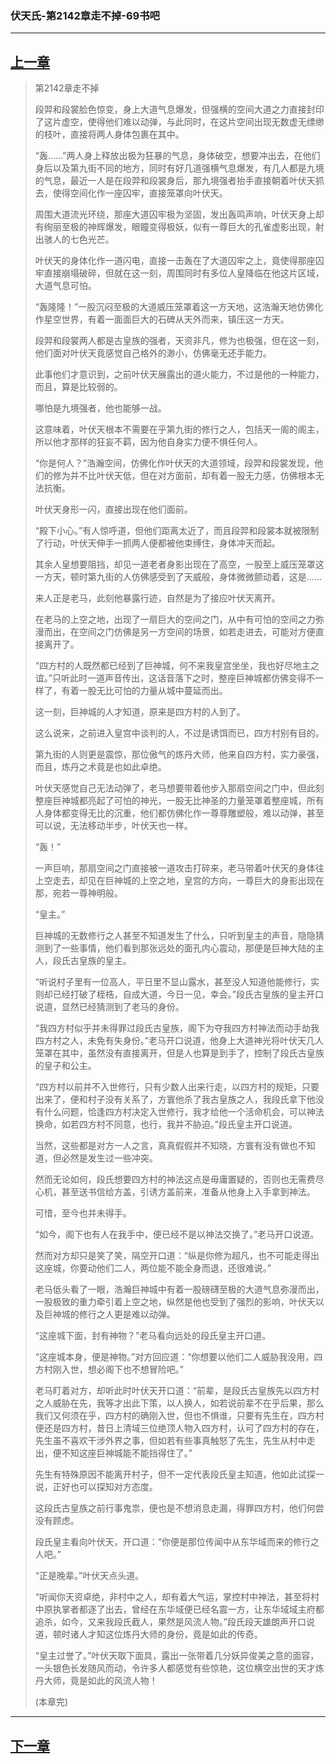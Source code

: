 ### 伏天氏-第2142章走不掉-69书吧

--------
[上一章](./5592d20be9261e3df6acb93f97b32265.md)
--------


>
>
>
>第2142章走不掉
>
>段羿和段裳脸色惊变，身上大道气息爆发，但强横的空间大道之力直接封印了这片虚空，使得他们难以动弹，与此同时，在这片空间出现无数虚无缥缈的枝叶，直接将两人身体包裹在其中。
>
>“轰……”两人身上释放出极为狂暴的气息，身体破空，想要冲出去，在他们身后以及第九街不同的地方，同时有好几道强横气息爆发，有几人都是九境的气息，最近一人是在段羿和段裳身后，那九境强者抬手直接朝着叶伏天抓去，使得空间化作一座囚牢，直接笼罩向叶伏天。
>
>周围大道流光环绕，那座大道囚牢极为坚固，发出轰鸣声响，叶伏天身上却有绚丽至极的神辉爆发，眼瞳变得极妖，似有一尊巨大的孔雀虚影出现，射出骇人的七色光芒。
>
>叶伏天的身体化作一道闪电，直接一击轰在了大道囚牢之上，竟使得那座囚牢直接崩塌破碎，但就在这一刻，周围同时有多位人皇降临在他这片区域，大道气息可怕。
>
>“轰隆隆！”一股沉闷至极的大道威压笼罩着这一方天地，这浩瀚天地仿佛化作星空世界，有着一面面巨大的石碑从天外而来，镇压这一方天。
>
>段羿和段裳两人都是古皇族的强者，天资非凡，修为也极强，但在这一刻，他们面对叶伏天竟感觉自己格外的渺小，仿佛毫无还手能力。
>
>此事他们才意识到，之前叶伏天展露出的道火能力，不过是他的一种能力，而且，算是比较弱的。
>
>哪怕是九境强者，他也能够一战。
>
>这意味着，叶伏天根本不需要在乎第九街的修行之人，包括天一阁的阁主，所以他才那样的狂妄不羁，因为他自身实力便不惧任何人。
>
>“你是何人？”浩瀚空间，仿佛化作叶伏天的大道领域，段羿和段裳发现，他们的修为并不比叶伏天低，但在对方面前，却有着一股无力感，仿佛根本无法抗衡。
>
>叶伏天身形一闪，直接出现在他们面前。
>
>“殿下小心。”有人惊呼道，但他们距离太近了，而且段羿和段裳本就被限制了行动，叶伏天伸手一抓两人便都被他束缚住，身体冲天而起。
>
>其余人皇想要阻挡，却见一道老者身影出现在了高空，一股至上威压笼罩这一方天，顿时第九街的人仿佛感受到了天威般，身体微微颤动着，这是……
>
>来人正是老马，此刻他暴露行迹，自然是为了接应叶伏天离开。
>
>在老马的上空之地，出现了一扇巨大的空间之门，从中有可怕的空间之力弥漫而出，在空间之门仿佛是另一方空间的场景，如若走进去，可能对方便直接离开了。
>
>“四方村的人既然都已经到了巨神城，何不来我皇宫坐坐，我也好尽地主之谊。”只听此时一道声音传出，这话音落下之时，整座巨神城都仿佛变得不一样了，有着一股无比可怕的力量从城中蔓延而出。
>
>这一刻，巨神城的人才知道，原来是四方村的人到了。
>
>这么说来，之前进入皇宫中谈判的人，不过是诱饵而已，四方村别有目的。
>
>第九街的人则更是震惊，那位傲气的炼丹大师，他来自四方村，实力豪强，而且，炼丹之术竟是也如此卓绝。
>
>叶伏天感觉自己无法动弹了，老马想要带着他步入那扇空间之门中，但此刻整座巨神城都亮起了可怕的神光，一股无比神圣的力量笼罩着整座城，所有人身体都变得无比的沉重，他们都仿佛化作一尊尊雕塑般，难以动弹，甚至可以说，无法移动半步，叶伏天也一样。
>
>“轰！”
>
>一声巨响，那扇空间之门直接被一道攻击打碎来，老马带着叶伏天的身体往上空走去，却见在巨神城的上空之地，皇宫的方向，一尊巨大的身影出现在那，宛若一尊神明般。
>
>“皇主。”
>
>巨神城的无数修行之人甚至不知道发生了什么，只听到皇主的声音，隐隐猜测到了一些事情，他们看到那张远处的面孔内心震动，那便是巨神大陆的主人，段氏古皇族的皇主。
>
>“听说村子里有一位高人，平日里不显山露水，甚至没人知道他能修行，实则却已经打破了桎梏，自成大道，今日一见，幸会。”段氏古皇族的皇主开口说道，显然已经猜测到了老马的身份。
>
>“我四方村似乎并未得罪过段氏古皇族，阁下为夺我四方村神法而动手劫我四方村之人，未免有失身份。”老马开口说道，他身上大道神光将叶伏天几人笼罩在其中，虽然没有直接离开，但是人也算是到手了，控制了段氏古皇族的皇子和公主。
>
>“四方村以前并不入世修行，只有少数人出来行走，以四方村的规矩，只要出来了，便和村子没有关系了，方寰他杀了我古皇族之人，我段氏拿下他没有什么问题，恰逢四方村决定入世修行，我才给他一个活命机会，可以神法换命，如若四方村不同意，也行，我并不胁迫。”段氏皇主开口说道。
>
>当然，这些都是对方一人之言，真真假假并不知晓，方寰有没有做也不知道，但必然是发生过一些冲突。
>
>然而无论如何，段氏想要四方村的神法这点是毋庸置疑的，否则也无需费尽心机，甚至送书信给方盖，引诱方盖前来，准备从他身上入手拿到神法。
>
>可惜，至今也并未得手。
>
>“如今，阁下也有人在我手中，便已经不是以神法交换了。”老马开口说道。
>
>然而对方却只是笑了笑，隔空开口道：“纵是你修为超凡，也不可能走得出这座城，你要动他们二人，两位能不能全身而退，还很难说。”
>
>老马低头看了一眼，浩瀚巨神城中有着一股磅礴至极的大道气息弥漫而出，一股极致的重力牵引着上空之地，纵然是他也受到了强烈的影响，叶伏天以及巨神城的修行之人更是难以动弹。
>
>“这座城下面，封有神物？”老马看向远处的段氏皇主开口道。
>
>“这座城本身，便是神物。”对方回应道：“你想要以他们二人威胁我没用，四方村刚入世，想必阁下也不想冒险吧。”
>
>老马盯着对方，却听此时叶伏天开口道：“前辈，是段氏古皇族先以四方村之人威胁在先，我等才出此下策，以人换人，如若说前辈不在乎后果，那么我们又何须在乎，四方村的确刚入世，但也不惧谁，只要有先生在，四方村便还是四方村，昔日上清域三位绝顶人物入四方村，认可了四方村的存在，先生虽不喜欢干涉外界之事，但如若有些事真触怒了先生，先生从村中走出，便不知这座巨神城能不能挡得住了。”
>
>先生有特殊原因不能离开村子，但不一定代表段氏皇主知道，他如此试探一说，正好也可以探知对方态度。
>
>这段氏古皇族之前行事鬼祟，便也是不想消息走漏，得罪四方村，他们何尝没有顾虑。
>
>段氏皇主看向叶伏天，开口道：“你便是那位传闻中从东华域而来的修行之人吧。”
>
>“正是晚辈。”叶伏天点头道。
>
>“听闻你天资卓绝，非村中之人，却有着大气运，掌控村中神法，甚至将村中原执掌者都逐了出去，曾经在东华域便已经名震一方，让东华域域主府都追杀，如今，又来我段氏截人，果然是风流人物。”段氏段天雄朗声开口说道，顿时诸人才知这位炼丹大师的身份，竟是如此的传奇。
>
>“皇主过誉了。”叶伏天取下面具，露出一张带着几分妖异俊美之意的面容，一头银色长发随风而动，令许多人都感觉有些惊艳，这位横空出世的天才炼丹大师，竟是如此的风流人物！
>
>(本章完)
>
>

--------
[下一章](./8029f7b86a8d4298d2cf3ce90a30d760.md)
--------
